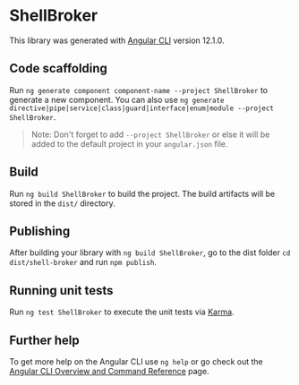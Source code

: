 # ShellBroker

This library was generated with [Angular CLI](https://github.com/angular/angular-cli) version 12.1.0.

## Code scaffolding

Run `ng generate component component-name --project ShellBroker` to generate a new component. You can also use `ng generate directive|pipe|service|class|guard|interface|enum|module --project ShellBroker`.
> Note: Don't forget to add `--project ShellBroker` or else it will be added to the default project in your `angular.json` file. 

## Build

Run `ng build ShellBroker` to build the project. The build artifacts will be stored in the `dist/` directory.

## Publishing

After building your library with `ng build ShellBroker`, go to the dist folder `cd dist/shell-broker` and run `npm publish`.

## Running unit tests

Run `ng test ShellBroker` to execute the unit tests via [Karma](https://karma-runner.github.io).

## Further help

To get more help on the Angular CLI use `ng help` or go check out the [Angular CLI Overview and Command Reference](https://angular.io/cli) page.
